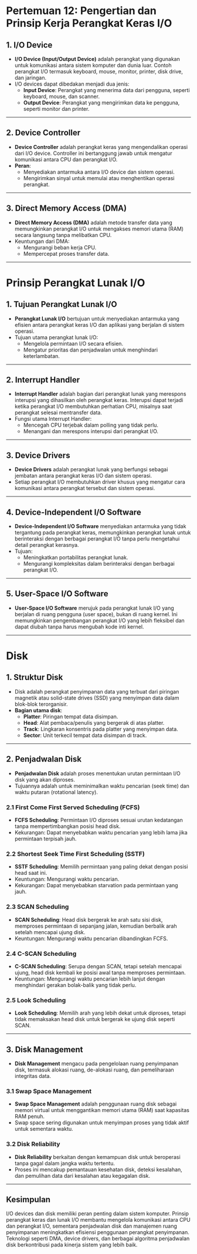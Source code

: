 # Pertemuan 12: Pengertian dan Prinsip Kerja Perangkat Keras I/O

## 1. I/O Device
- **I/O Device (Input/Output Device)** adalah perangkat yang digunakan untuk komunikasi antara sistem komputer dan dunia luar. Contoh perangkat I/O termasuk keyboard, mouse, monitor, printer, disk drive, dan jaringan.
- I/O devices dapat dibedakan menjadi dua jenis: 
  - **Input Device**: Perangkat yang menerima data dari pengguna, seperti keyboard, mouse, dan scanner.
  - **Output Device**: Perangkat yang mengirimkan data ke pengguna, seperti monitor dan printer.

---

## 2. Device Controller
- **Device Controller** adalah perangkat keras yang mengendalikan operasi dari I/O device. Controller ini bertanggung jawab untuk mengatur komunikasi antara CPU dan perangkat I/O.
- **Peran**:
  - Menyediakan antarmuka antara I/O device dan sistem operasi.
  - Mengirimkan sinyal untuk memulai atau menghentikan operasi perangkat.

---

## 3. Direct Memory Access (DMA)
- **Direct Memory Access (DMA)** adalah metode transfer data yang memungkinkan perangkat I/O untuk mengakses memori utama (RAM) secara langsung tanpa melibatkan CPU.
- Keuntungan dari DMA:
  - Mengurangi beban kerja CPU.
  - Mempercepat proses transfer data.
  
---

# Prinsip Perangkat Lunak I/O

## 1. Tujuan Perangkat Lunak I/O
- **Perangkat Lunak I/O** bertujuan untuk menyediakan antarmuka yang efisien antara perangkat keras I/O dan aplikasi yang berjalan di sistem operasi.
- Tujuan utama perangkat lunak I/O:
  - Mengelola permintaan I/O secara efisien.
  - Mengatur prioritas dan penjadwalan untuk menghindari keterlambatan.
  
---

## 2. Interrupt Handler
- **Interrupt Handler** adalah bagian dari perangkat lunak yang merespons interupsi yang dihasilkan oleh perangkat keras. Interupsi dapat terjadi ketika perangkat I/O membutuhkan perhatian CPU, misalnya saat perangkat selesai mentransfer data.
- Fungsi utama Interrupt Handler:
  - Mencegah CPU terjebak dalam polling yang tidak perlu.
  - Menangani dan merespons interupsi dari perangkat I/O.

---

## 3. Device Drivers
- **Device Drivers** adalah perangkat lunak yang berfungsi sebagai jembatan antara perangkat keras I/O dan sistem operasi.
- Setiap perangkat I/O membutuhkan driver khusus yang mengatur cara komunikasi antara perangkat tersebut dan sistem operasi.

---

## 4. Device-Independent I/O Software
- **Device-Independent I/O Software** menyediakan antarmuka yang tidak tergantung pada perangkat keras, memungkinkan perangkat lunak untuk berinteraksi dengan berbagai perangkat I/O tanpa perlu mengetahui detail perangkat kerasnya.
- Tujuan:
  - Meningkatkan portabilitas perangkat lunak.
  - Mengurangi kompleksitas dalam berinteraksi dengan berbagai perangkat I/O.

---

## 5. User-Space I/O Software
- **User-Space I/O Software** merujuk pada perangkat lunak I/O yang berjalan di ruang pengguna (user space), bukan di ruang kernel. Ini memungkinkan pengembangan perangkat I/O yang lebih fleksibel dan dapat diubah tanpa harus mengubah kode inti kernel.

---

# Disk

## 1. Struktur Disk
- Disk adalah perangkat penyimpanan data yang terbuat dari piringan magnetik atau solid-state drives (SSD) yang menyimpan data dalam blok-blok terorganisir.
- **Bagian utama disk**:
  - **Platter**: Piringan tempat data disimpan.
  - **Head**: Alat pembaca/penulis yang bergerak di atas platter.
  - **Track**: Lingkaran konsentris pada platter yang menyimpan data.
  - **Sector**: Unit terkecil tempat data disimpan di track.

---

## 2. Penjadwalan Disk
- **Penjadwalan Disk** adalah proses menentukan urutan permintaan I/O disk yang akan diproses.
- Tujuannya adalah untuk meminimalkan waktu pencarian (seek time) dan waktu putaran (rotational latency).

### 2.1 First Come First Served Scheduling (FCFS)
- **FCFS Scheduling**: Permintaan I/O diproses sesuai urutan kedatangan tanpa mempertimbangkan posisi head disk.
- Kekurangan: Dapat menyebabkan waktu pencarian yang lebih lama jika permintaan terpisah jauh.

### 2.2 Shortest Seek Time First Scheduling (SSTF)
- **SSTF Scheduling**: Memilih permintaan yang paling dekat dengan posisi head saat ini.
- Keuntungan: Mengurangi waktu pencarian.
- Kekurangan: Dapat menyebabkan starvation pada permintaan yang jauh.

### 2.3 SCAN Scheduling
- **SCAN Scheduling**: Head disk bergerak ke arah satu sisi disk, memproses permintaan di sepanjang jalan, kemudian berbalik arah setelah mencapai ujung disk.
- Keuntungan: Mengurangi waktu pencarian dibandingkan FCFS.

### 2.4 C-SCAN Scheduling
- **C-SCAN Scheduling**: Serupa dengan SCAN, tetapi setelah mencapai ujung, head disk kembali ke posisi awal tanpa memproses permintaan.
- Keuntungan: Mengurangi waktu pencarian lebih lanjut dengan menghindari gerakan bolak-balik yang tidak perlu.

### 2.5 Look Scheduling
- **Look Scheduling**: Memilih arah yang lebih dekat untuk diproses, tetapi tidak memaksakan head disk untuk bergerak ke ujung disk seperti SCAN.

---

## 3. Disk Management
- **Disk Management** mengacu pada pengelolaan ruang penyimpanan disk, termasuk alokasi ruang, de-alokasi ruang, dan pemeliharaan integritas data.

### 3.1 Swap Space Management
- **Swap Space Management** adalah penggunaan ruang disk sebagai memori virtual untuk menggantikan memori utama (RAM) saat kapasitas RAM penuh.
- Swap space sering digunakan untuk menyimpan proses yang tidak aktif untuk sementara waktu.

### 3.2 Disk Reliability
- **Disk Reliability** berkaitan dengan kemampuan disk untuk beroperasi tanpa gagal dalam jangka waktu tertentu.
- Proses ini mencakup pemantauan kesehatan disk, deteksi kesalahan, dan pemulihan data dari kesalahan atau kegagalan disk.

---
## Kesimpulan
I/O devices dan disk memiliki peran penting dalam sistem komputer. Prinsip perangkat keras dan lunak I/O membantu mengelola komunikasi antara CPU dan perangkat I/O, sementara penjadwalan disk dan manajemen ruang penyimpanan meningkatkan efisiensi penggunaan perangkat penyimpanan. Teknologi seperti DMA, device drivers, dan berbagai algoritma penjadwalan disk berkontribusi pada kinerja sistem yang lebih baik.
